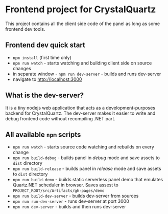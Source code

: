 ﻿# Frontend project for CrystalQuartz

This project contains all the client side code of the panel as long as some frontend dev tools.

## Frontend dev quick start

- `npm install` (first time only)
- `npm run watch` - starts watching and building client side on source changes
- in separate window - `npm run dev-server` - builds and runs dev-server
- navigate to [http://localhost:3000](http://localhost:3000)

## What is the dev-server?

It is a tiny nodejs web application that acts as a development-purposes backend for CrystalQuartz. The dev-server makes it easier to write and debug frontend code without recompiling .NET part.

## All available `npm` scripts

- `npm run watch` - starts source code watching and rebuilds on every change
- `npm run build-debug` - builds panel in *debug* mode and save assets to `dist` directory
- `npm run build-release` - builds panel in *release* mode and save assets to `dist` directory
- `npm run build-demo` - builds static serverless panel demo that emulates Quartz.NET scheduler in browser. Saves assest to `PROJECT_ROOT/src/Artifacts/gh-pages/demo`
- `npm run build-dev-server` - builds dev-server from sources
- `npm run run-dev-server` - runs dev-server at port 3000
- `npm run dev-server` - builds and then runs dev-server